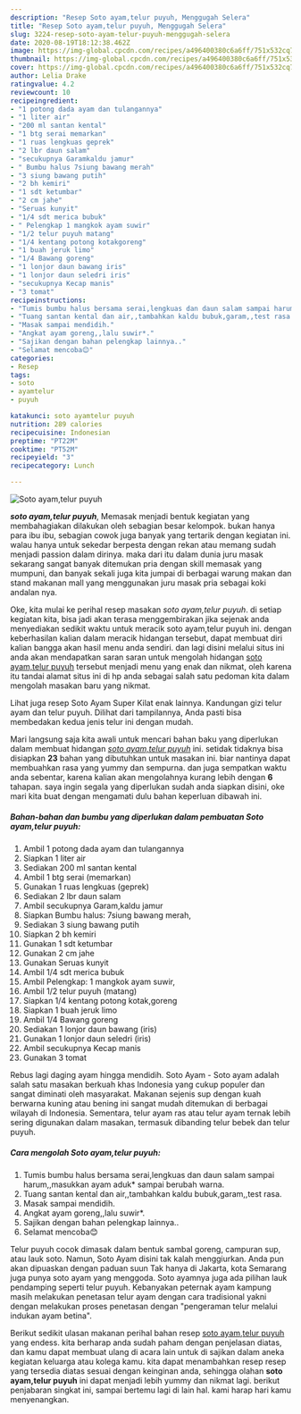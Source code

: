 ```yaml
---
description: "Resep Soto ayam,telur puyuh, Menggugah Selera"
title: "Resep Soto ayam,telur puyuh, Menggugah Selera"
slug: 3224-resep-soto-ayam-telur-puyuh-menggugah-selera
date: 2020-08-19T18:12:38.462Z
image: https://img-global.cpcdn.com/recipes/a496400380c6a6ff/751x532cq70/soto-ayamtelur-puyuh-foto-resep-utama.jpg
thumbnail: https://img-global.cpcdn.com/recipes/a496400380c6a6ff/751x532cq70/soto-ayamtelur-puyuh-foto-resep-utama.jpg
cover: https://img-global.cpcdn.com/recipes/a496400380c6a6ff/751x532cq70/soto-ayamtelur-puyuh-foto-resep-utama.jpg
author: Lelia Drake
ratingvalue: 4.2
reviewcount: 10
recipeingredient:
- "1 potong dada ayam dan tulangannya"
- "1 liter air"
- "200 ml santan kental"
- "1 btg serai memarkan"
- "1 ruas lengkuas geprek"
- "2 lbr daun salam"
- "secukupnya Garamkaldu jamur"
- " Bumbu halus 7siung bawang merah"
- "3 siung bawang putih"
- "2 bh kemiri"
- "1 sdt ketumbar"
- "2 cm jahe"
- "Seruas kunyit"
- "1/4 sdt merica bubuk"
- " Pelengkap 1 mangkok ayam suwir"
- "1/2 telur puyuh matang"
- "1/4 kentang potong kotakgoreng"
- "1 buah jeruk limo"
- "1/4 Bawang goreng"
- "1 lonjor daun bawang iris"
- "1 lonjor daun seledri iris"
- "secukupnya Kecap manis"
- "3 tomat"
recipeinstructions:
- "Tumis bumbu halus bersama serai,lengkuas dan daun salam sampai harum,,masukkan ayam aduk* sampai berubah warna."
- "Tuang santan kental dan air,,tambahkan kaldu bubuk,garam,,test rasa."
- "Masak sampai mendidih."
- "Angkat ayam goreng,,lalu suwir*."
- "Sajikan dengan bahan pelengkap lainnya.."
- "Selamat mencoba😊"
categories:
- Resep
tags:
- soto
- ayamtelur
- puyuh

katakunci: soto ayamtelur puyuh 
nutrition: 289 calories
recipecuisine: Indonesian
preptime: "PT22M"
cooktime: "PT52M"
recipeyield: "3"
recipecategory: Lunch

---
```



![Soto ayam,telur puyuh](https://img-global.cpcdn.com/recipes/a496400380c6a6ff/751x532cq70/soto-ayamtelur-puyuh-foto-resep-utama.jpg)

<b><i>soto ayam,telur puyuh</i></b>, Memasak menjadi bentuk kegiatan yang membahagiakan dilakukan oleh sebagian besar kelompok. bukan hanya para ibu ibu, sebagian cowok juga banyak yang tertarik dengan kegiatan ini. walau hanya untuk sekedar berpesta dengan rekan atau memang sudah menjadi passion dalam dirinya. maka dari itu dalam dunia juru masak sekarang sangat banyak ditemukan pria dengan skill memasak yang mumpuni, dan banyak sekali juga kita jumpai di berbagai warung makan dan stand makanan mall yang menggunakan juru masak pria sebagai koki andalan nya.

Oke, kita mulai ke perihal resep masakan <i>soto ayam,telur puyuh</i>. di setiap kegiatan kita, bisa jadi akan terasa menggembirakan jika sejenak anda menyediakan sedikit waktu untuk meracik soto ayam,telur puyuh ini. dengan keberhasilan kalian dalam meracik hidangan tersebut, dapat membuat diri kalian bangga akan hasil menu anda sendiri. dan lagi disini melalui situs ini anda akan mendapatkan saran saran untuk mengolah hidangan <u>soto ayam,telur puyuh</u> tersebut menjadi menu yang enak dan nikmat, oleh karena itu tandai alamat situs ini di hp anda sebagai salah satu pedoman kita dalam mengolah masakan baru yang nikmat.

Lihat juga resep Soto Ayam Super Kilat enak lainnya. Kandungan gizi telur ayam dan telur puyuh. Dilihat dari tampilannya, Anda pasti bisa membedakan kedua jenis telur ini dengan mudah.


Mari langsung saja kita awali untuk mencari bahan baku yang diperlukan dalam membuat hidangan <u><i>soto ayam,telur puyuh</i></u> ini. setidak tidaknya bisa disiapkan <b>23</b> bahan yang dibutuhkan untuk masakan ini. biar nantinya dapat membuahkan rasa yang yummy dan sempurna. dan juga sempatkan waktu anda sebentar, karena kalian akan mengolahnya kurang lebih dengan <b>6</b> tahapan. saya ingin segala yang diperlukan sudah anda siapkan disini, oke mari kita buat dengan mengamati dulu bahan keperluan dibawah ini.

<!--inarticleads1-->

##### Bahan-bahan dan bumbu yang diperlukan dalam pembuatan Soto ayam,telur puyuh:

1. Ambil 1 potong dada ayam dan tulangannya
1. Siapkan 1 liter air
1. Sediakan 200 ml santan kental
1. Ambil 1 btg serai (memarkan)
1. Gunakan 1 ruas lengkuas (geprek)
1. Sediakan 2 lbr daun salam
1. Ambil secukupnya Garam,kaldu jamur
1. Siapkan  Bumbu halus: 7siung bawang merah,
1. Sediakan 3 siung bawang putih
1. Siapkan 2 bh kemiri
1. Gunakan 1 sdt ketumbar
1. Gunakan 2 cm jahe
1. Gunakan Seruas kunyit
1. Ambil 1/4 sdt merica bubuk
1. Ambil  Pelengkap: 1 mangkok ayam suwir,
1. Ambil 1/2 telur puyuh (matang)
1. Siapkan 1/4 kentang potong kotak,goreng
1. Siapkan 1 buah jeruk limo
1. Ambil 1/4 Bawang goreng
1. Sediakan 1 lonjor daun bawang (iris)
1. Gunakan 1 lonjor daun seledri (iris)
1. Ambil secukupnya Kecap manis
1. Gunakan 3 tomat


Rebus lagi daging ayam hingga mendidih. Soto Ayam - Soto ayam adalah salah satu masakan berkuah khas Indonesia yang cukup populer dan sangat diminati oleh masyarakat. Makanan sejenis sup dengan kuah berwarna kuning atau bening ini sangat mudah ditemukan di berbagai wilayah di Indonesia. Sementara, telur ayam ras atau telur ayam ternak lebih sering digunakan dalam masakan, termasuk dibanding telur bebek dan telur puyuh. 

<!--inarticleads2-->

##### Cara mengolah Soto ayam,telur puyuh:

1. Tumis bumbu halus bersama serai,lengkuas dan daun salam sampai harum,,masukkan ayam aduk* sampai berubah warna.
1. Tuang santan kental dan air,,tambahkan kaldu bubuk,garam,,test rasa.
1. Masak sampai mendidih.
1. Angkat ayam goreng,,lalu suwir*.
1. Sajikan dengan bahan pelengkap lainnya..
1. Selamat mencoba😊


Telur puyuh cocok dimasak dalam bentuk sambal goreng, campuran sup, atau lauk soto. Namun, Soto Ayam disini tak kalah menggiurkan. Anda pun akan dipuaskan dengan paduan suun Tak hanya di Jakarta, kota Semarang juga punya soto ayam yang menggoda. Soto ayamnya juga ada pilihan lauk pendamping seperti telur puyuh. Kebanyakan peternak ayam kampung masih melakukan penetasan telur ayam dengan cara tradisional yakni dengan melakukan proses penetasan dengan &#34;pengeraman telur melalui indukan ayam betina&#34;. 

Berikut sedikit ulasan makanan perihal bahan resep <u>soto ayam,telur puyuh</u> yang endess. kita berharap anda sudah paham dengan penjelasan diatas, dan kamu dapat membuat ulang di acara lain untuk di sajikan dalam aneka kegiatan keluarga atau kolega kamu. kita dapat menambahkan resep resep yang tersedia diatas sesuai dengan keinginan anda, sehingga olahan <b>soto ayam,telur puyuh</b> ini dapat menjadi lebih yummy dan nikmat lagi. berikut penjabaran singkat ini, sampai bertemu lagi di lain hal. kami harap hari kamu menyenangkan.
